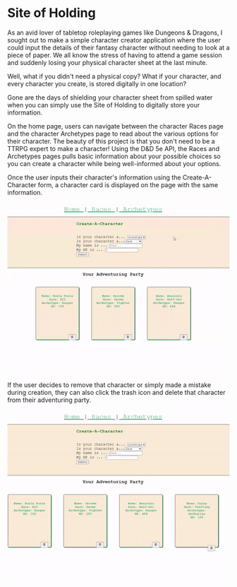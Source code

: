 # Site of Holding

As an avid lover of tabletop roleplaying games like Dungeons & Dragons, I sought out to make a simple character creator application where the user could input the details of their fantasy character without needing to look at a piece of paper.  We all know the stress of having to attend a game session and suddenly losing your physical character sheet at the last minute. 

Well, what if you didn't need a physical copy?
What if your character, and every character you create, is stored digitally in one location? 

Gone are the days of shielding your character sheet from spilled water when you can simply use the Site of Holding to digitally store your information. 

On the home page, users can navigate between the character Races page and the character Archetypes page to read about the various options for their character. The beauty of this project is that you don't need to be a TTRPG expert to make a character! Using the D&D 5e API, the Races and Archetypes pages pulls basic information about your possible choices so you can create a character while being well-informed about your options. 

Once the user inputs their character's information using the Create-A-Character form, a character card is displayed on the page with the same information. 

<img src="/src/readme_images/form_usage.gif" alt="gif depicting usage of the form" />

If the user decides to remove that character or simply made a mistake during creation, they can also click the trash icon and delete that character from their adventuring party. 

<img src="/src/readme_images/delete.gif" alt="gif depicting usage of the delete button" />
